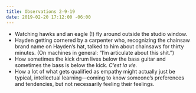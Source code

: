```yaml
---
title: Observations 2-9-19
date: 2019-02-20 17:12:00 -06:00
---
```


- Watching hawks and an eagle (!) fly around outside the studio window.
- Hayden getting cornered by a carpenter who, recognizing the chainsaw brand name on Hayden’s hat, talked to him about chainsaws for thirty minutes. (On machines in general: “I’m articulate about this shit.”)
- How sometimes the kick drum lives below the bass guitar and sometimes the bass is below the kick. *C’est la vie.*
- How a lot of what gets qualified as empathy might actually just be typical, intellectual learning—coming to know someone’s preferences and tendencies, but not necessarily feeling their feelings.
